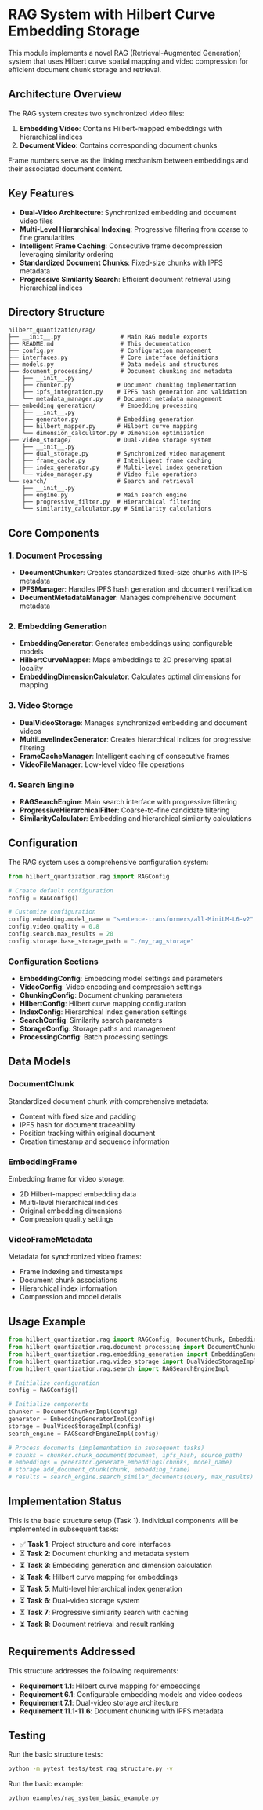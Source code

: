 # RAG System with Hilbert Curve Embedding Storage

This module implements a novel RAG (Retrieval-Augmented Generation) system that uses Hilbert curve spatial mapping and video compression for efficient document chunk storage and retrieval.

## Architecture Overview

The RAG system creates two synchronized video files:
1. **Embedding Video**: Contains Hilbert-mapped embeddings with hierarchical indices
2. **Document Video**: Contains corresponding document chunks

Frame numbers serve as the linking mechanism between embeddings and their associated document content.

## Key Features

- **Dual-Video Architecture**: Synchronized embedding and document video files
- **Multi-Level Hierarchical Indexing**: Progressive filtering from coarse to fine granularities
- **Intelligent Frame Caching**: Consecutive frame decompression leveraging similarity ordering
- **Standardized Document Chunks**: Fixed-size chunks with IPFS metadata
- **Progressive Similarity Search**: Efficient document retrieval using hierarchical indices

## Directory Structure

```
hilbert_quantization/rag/
├── __init__.py                 # Main RAG module exports
├── README.md                   # This documentation
├── config.py                   # Configuration management
├── interfaces.py               # Core interface definitions
├── models.py                   # Data models and structures
├── document_processing/        # Document chunking and metadata
│   ├── __init__.py
│   ├── chunker.py             # Document chunking implementation
│   ├── ipfs_integration.py    # IPFS hash generation and validation
│   └── metadata_manager.py    # Document metadata management
├── embedding_generation/       # Embedding processing
│   ├── __init__.py
│   ├── generator.py           # Embedding generation
│   ├── hilbert_mapper.py      # Hilbert curve mapping
│   └── dimension_calculator.py # Dimension optimization
├── video_storage/             # Dual-video storage system
│   ├── __init__.py
│   ├── dual_storage.py        # Synchronized video management
│   ├── frame_cache.py         # Intelligent frame caching
│   ├── index_generator.py     # Multi-level index generation
│   └── video_manager.py       # Video file operations
└── search/                    # Search and retrieval
    ├── __init__.py
    ├── engine.py              # Main search engine
    ├── progressive_filter.py  # Hierarchical filtering
    └── similarity_calculator.py # Similarity calculations
```

## Core Components

### 1. Document Processing
- **DocumentChunker**: Creates standardized fixed-size chunks with IPFS metadata
- **IPFSManager**: Handles IPFS hash generation and document verification
- **DocumentMetadataManager**: Manages comprehensive document metadata

### 2. Embedding Generation
- **EmbeddingGenerator**: Generates embeddings using configurable models
- **HilbertCurveMapper**: Maps embeddings to 2D preserving spatial locality
- **EmbeddingDimensionCalculator**: Calculates optimal dimensions for mapping

### 3. Video Storage
- **DualVideoStorage**: Manages synchronized embedding and document videos
- **MultiLevelIndexGenerator**: Creates hierarchical indices for progressive filtering
- **FrameCacheManager**: Intelligent caching of consecutive frames
- **VideoFileManager**: Low-level video file operations

### 4. Search Engine
- **RAGSearchEngine**: Main search interface with progressive filtering
- **ProgressiveHierarchicalFilter**: Coarse-to-fine candidate filtering
- **SimilarityCalculator**: Embedding and hierarchical similarity calculations

## Configuration

The RAG system uses a comprehensive configuration system:

```python
from hilbert_quantization.rag import RAGConfig

# Create default configuration
config = RAGConfig()

# Customize configuration
config.embedding.model_name = "sentence-transformers/all-MiniLM-L6-v2"
config.video.quality = 0.8
config.search.max_results = 20
config.storage.base_storage_path = "./my_rag_storage"
```

### Configuration Sections

- **EmbeddingConfig**: Embedding model settings and parameters
- **VideoConfig**: Video encoding and compression settings
- **ChunkingConfig**: Document chunking parameters
- **HilbertConfig**: Hilbert curve mapping configuration
- **IndexConfig**: Hierarchical index generation settings
- **SearchConfig**: Similarity search parameters
- **StorageConfig**: Storage paths and management
- **ProcessingConfig**: Batch processing settings

## Data Models

### DocumentChunk
Standardized document chunk with comprehensive metadata:
- Content with fixed size and padding
- IPFS hash for document traceability
- Position tracking within original document
- Creation timestamp and sequence information

### EmbeddingFrame
Embedding frame for video storage:
- 2D Hilbert-mapped embedding data
- Multi-level hierarchical indices
- Original embedding dimensions
- Compression quality settings

### VideoFrameMetadata
Metadata for synchronized video frames:
- Frame indexing and timestamps
- Document chunk associations
- Hierarchical index information
- Compression and model details

## Usage Example

```python
from hilbert_quantization.rag import RAGConfig, DocumentChunk, EmbeddingFrame
from hilbert_quantization.rag.document_processing import DocumentChunkerImpl
from hilbert_quantization.rag.embedding_generation import EmbeddingGeneratorImpl
from hilbert_quantization.rag.video_storage import DualVideoStorageImpl
from hilbert_quantization.rag.search import RAGSearchEngineImpl

# Initialize configuration
config = RAGConfig()

# Initialize components
chunker = DocumentChunkerImpl(config)
generator = EmbeddingGeneratorImpl(config)
storage = DualVideoStorageImpl(config)
search_engine = RAGSearchEngineImpl(config)

# Process documents (implementation in subsequent tasks)
# chunks = chunker.chunk_document(document, ipfs_hash, source_path)
# embeddings = generator.generate_embeddings(chunks, model_name)
# storage.add_document_chunk(chunk, embedding_frame)
# results = search_engine.search_similar_documents(query, max_results)
```

## Implementation Status

This is the basic structure setup (Task 1). Individual components will be implemented in subsequent tasks:

- ✅ **Task 1**: Project structure and core interfaces
- ⏳ **Task 2**: Document chunking and metadata system
- ⏳ **Task 3**: Embedding generation and dimension calculation
- ⏳ **Task 4**: Hilbert curve mapping for embeddings
- ⏳ **Task 5**: Multi-level hierarchical index generation
- ⏳ **Task 6**: Dual-video storage system
- ⏳ **Task 7**: Progressive similarity search with caching
- ⏳ **Task 8**: Document retrieval and result ranking

## Requirements Addressed

This structure addresses the following requirements:
- **Requirement 1.1**: Hilbert curve mapping for embeddings
- **Requirement 6.1**: Configurable embedding models and video codecs
- **Requirement 7.1**: Dual-video storage architecture
- **Requirement 11.1-11.6**: Document chunking with IPFS metadata

## Testing

Run the basic structure tests:

```bash
python -m pytest tests/test_rag_structure.py -v
```

Run the basic example:

```bash
python examples/rag_system_basic_example.py
```